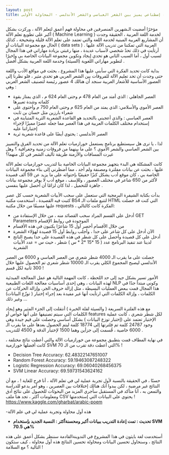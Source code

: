 ```yaml
---
layout: post
title: ذكاء إصطناعي يميز بين الشعر العباسي والشعر الأندلسي - المحاولة الأولى
---
```

مؤخرًا أمضيت الـشهرين المنصرفين في محاولة فهم أعمق لتعلم الآلة ، وركزت بشكل أكبر على تطويع تعلم الآلة ( Machine Learning ) لخدمة اللغة العربية ، الحقيقة وجدت أن المشاريع العربية المبنية لخدمة اللغة والتي تعتمد على تعلم الآلة قليلة وشحيحة ، كذلك الحال مع مجموعة البيانات أو ( data sets ) العربية التي تمكننا من تدريب الآلة عليها .
أرتأيت في ذلك تحدً شخصي لأسباب عديدة ، منها رغبتي بزيادة مهاراتي في هذا المجال لسبب أول  ، أما  السبب الثاني هو تحدي إيجاد وتكوين مجموعة البيانات الخاصة بي وإخيرًا لتطوير مهاراتي اللغوية (السيئة) وخدمة اللغة العربية بشكل أفضل  .

بداية كانت تحديد الفكرة  التي سأبني عليها هذا المشروع ، بحثت في مواقع الأدب واللغة حتى وجدت أن تحد تعليم الآلة للفروقات بين الشعر العربي هو تحدي مثير ، فلو نظرنا إلى العصور الأساسية للأشعار العربية سنجد أن هنالك 4 عصور رئيسة لتصنيف الشعر العربي وهي :
 - العصر الجاهلي : الذي أمتد من العام 478 م وحتى العام 624 م ، الذي يمتاز بقوة كلماته وشدة تعبيرها 
 - العصر الأموي  والأسلامي: الذي يمتد من العام 625 م وحتى العام 750 م وأحتوى على شعراء بارزين مثل حسان بن ثابت 
 - العصر العباسي : والذي أعجبني بالتحديد هو القاعدة الشعرية الثرية المتباينة في إستخدام مختلف الكلمات العربية في هذا العصر مما جعله عصرًا مميزًا لإجراء إختباراتنا عليه
 - العصر الأندلسي : يحتوي أيضًا على قاعدة شعرية ثرية 

لذا ، يا ترى هل سيستطيع برنامج  يستعمل خورازميات تعلم الآلة من تحديد الفرق والتمييز بين الشعر العباسي والشعر الأموي ؟ على ما بينهما من فروقات زمنية وجغرافية ؟ وهل غيرت المسافات والأزمنة طريقة تأليف الشعر في كل منهما؟ 
 
كانت المشكلة هي البدء بتجهيز مجموعة البيانات الخاصة بنا لتدريب خورازميات تعلم الآلة عليها ،  بحثت عن بيانات مفلترة ومصنفة ولم أجد ، مما أضطرني إلى بناء مجموعة البيانات الخاصة بي  ، كان موقع أدب يشكل كنزًا حقيقيًا  بإحتوائه على ما يزيد عن 59 ألف قصيدة لأكثر من 650 شاعر في مختلف العصور  ، وللإسف ، موقع أدب لا يوفر مجموعة بيانات جاهزة للتحميل  ، لذا كان لزامًا أن أحصل عليها بنفسي .
 
بدأت بكتابة الشيفرة البرمجية التي ستعمل على سحب الأبيات الشعرية حسب كل عصر  كتبت فيه القصيدة ، أستخدمت مكتبة BS4 لتتبع ملفات الـ HTML  التي كنت قد حصلت عليها مسبقًا من خلال مكتبة requests ، الفكرة كانت كالتالي: 
- أدخل على القسم المراد سحب القصائد منه ، من خلال الإستفادة من GET Parameters  الموجودة في روابط الإقسام
- من خلال الأقسام أحصر أول 15 شاعرًا يكتبون في هذه الأقسام
- الآن أدخل على كل شاعر على حدا ، وأجلب روابط أول 15 قصيدة لهؤلاء الشعرة
- أدخل على كل قصيدة وأحصل على كل شطر في هذه القصيدة على حدا 
يصبح الناتج لدينا عند تنفيذ البرنامج عدد ( 15 *15 *2 * س ) شطر ، حيث س = عدد الأبيات الشعرية 

حصلت على ما يقرب الـ 4000 شطر شعري من العصر العباسي
و 6000 من العصر الأندلسي 
ليصبح المجموع الكلي يقرب الـ 10000 شطر شعري تم الحصول عليها خلال 300 ثانية لكل قسم !

الأمور تسير بشكل جيد إلى حد اللحظة  ، كانت المهمة التالية هو عمل المعالجة المبدئية لهذه البيانات ، وهي إحدى أساسيات معالجة اللغات الطبيعية  NLP وكوني مبتدأ جدًا في هذا المجال قمت ببعض العمليات البسيطة ، مثل إزالة حروف الجر، وإزالة الحركات عن الكلمات ، وإزالة الكلمات التي ارتأيت أنها غير مفيدة بعد إجراء إختبار ( توزّع البيانات) وغير ذلك ...

مع هذه الفلترة السريعة ( والسيئة لقلة الخبرة ) أنتقلت إلى الجزء المثير وهو إيجاد الكلمات التي سيتم تصنيفها على أنها خواص أو features لكل شطر شعري ، كانت عملية الإختيار تعتمد على (إختبار توزع البيانات )  بشكل أساسي وحصلت على قيم جيدة وهي وجود 24787 كلمة تم فلترتها إلى 18774 كلمة ليتم الحصول بعدها على ما يقرب الـ 6000 خاصية ، قُسمت إلى جزأين وهما 1500 لإختبار الدقة و 4500 للتدريب .

في نهاية المطاف قمت بتطبيق مجموعة من خورازميات الآلة والتي أعطت نتائج مختلفة  ، كانت أفضلها خورازمية SVM التي أعطت دقة تقرب من الـ 70% !


- Decision Tree Accuracy: 62.48322147651007
- Random Forest Accuracy: 59.19463087248322
- Logistic Regression Accuracy: 69.06040268456375
- SVM Linear Accuracy: 69.59731543624162

حسنًا ، في الحقيقة بالنسبة لأول تجربة عملية لي في تعلم الآلة ، أنا فرح للغاية ! ، مع أن النتائج غير مرضية ، لكن يبدوا أنك هنالك إختلافات بين العصرين ، وهو أمر يدعو للدراسة والتمعن به ، أنا متأكد في المستقبل سأجري المزيد من البحوثات للحصول على نتائج أدق ومعلومات أكثر ،
تجد هنا ملف CSV يحتوي على البيانات التي إستخدمتها !
https://www.kaggle.com/gharbat/arabic-poem


-هذه أول محاولة وتجربة عملية لي في علم الآلة 
- **تحديث : تمت إعادة التدريب ببيانات أكبر ومحسنةأكثر  : النسبة الجديد بإستخدام SVM هي 70.5%** 

أستخدمت لغة بايثون في هذا المشروع 
في التدوينةالقادمة سننظر بشكل أعمق على هذه النتائج ، وسنحاول تحسين البيانات ومحاولة تحسين النتائج 
هذه أول محاولة ، كيف ستكون التالية ؟
مع السلامة !

